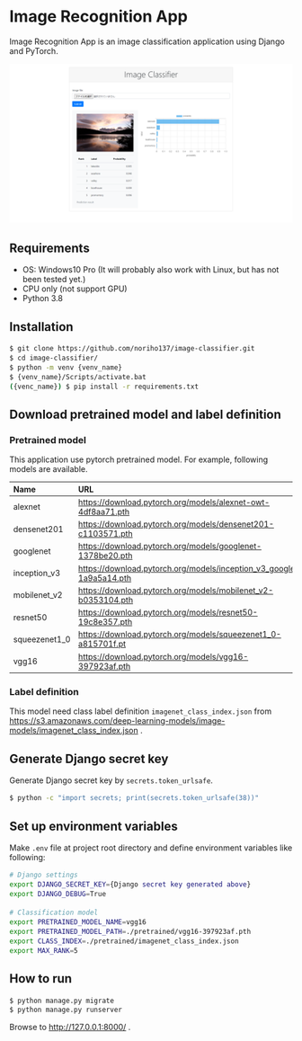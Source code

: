 # Image Recognition App

Image Recognition App is an image classification application using Django and PyTorch.

![screen shot](./screenshot.png)


## Requirements

* OS: Windows10 Pro (It will probably also work with Linux, but has not been tested yet.)
* CPU only (not support GPU)
* Python 3.8


## Installation

```bash
$ git clone https://github.com/noriho137/image-classifier.git
$ cd image-classifier/
$ python -m venv {venv_name}
$ {venv_name}/Scripts/activate.bat
({venc_name}) $ pip install -r requirements.txt
```


## Download pretrained model and label definition

### Pretrained model

This application use pytorch pretrained model.
For example, following models are available.

|Name|URL|
|:---|:---|
|alexnet|https://download.pytorch.org/models/alexnet-owt-4df8aa71.pth|
|densenet201|https://download.pytorch.org/models/densenet201-c1103571.pth|
|googlenet|https://download.pytorch.org/models/googlenet-1378be20.pth|
|inception_v3|https://download.pytorch.org/models/inception_v3_google-1a9a5a14.pth|
|mobilenet_v2|https://download.pytorch.org/models/mobilenet_v2-b0353104.pth|
|resnet50|https://download.pytorch.org/models/resnet50-19c8e357.pth|
|squeezenet1_0|https://download.pytorch.org/models/squeezenet1_0-a815701f.pt|
|vgg16|https://download.pytorch.org/models/vgg16-397923af.pth|


### Label definition

This model need class label definition ```imagenet_class_index.json``` from 
https://s3.amazonaws.com/deep-learning-models/image-models/imagenet_class_index.json .


## Generate Django secret key

Generate Django secret key by ```secrets.token_urlsafe```.

```bash
$ python -c "import secrets; print(secrets.token_urlsafe(38))"
```


## Set up environment variables

Make ```.env``` file at project root directory and define environment variables like following:

```bash
# Django settings
export DJANGO_SECRET_KEY={Django secret key generated above}
export DJANGO_DEBUG=True

# Classification model
export PRETRAINED_MODEL_NAME=vgg16
export PRETRAINED_MODEL_PATH=./pretrained/vgg16-397923af.pth
export CLASS_INDEX=./pretrained/imagenet_class_index.json
export MAX_RANK=5
```


## How to run

```bash
$ python manage.py migrate
$ python manage.py runserver
```

Browse to http://127.0.0.1:8000/ .
